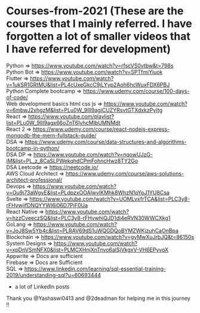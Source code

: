 # Courses-from-2021 (These are the courses that I mainly referred. I have forgotten a lot of smaller videos that I have referred for development)

Python => https://www.youtube.com/watch?v=rfscVS0vtbw&t=798s  
Python Bot => https://www.youtube.com/watch?v=SPTfmiYiuok  
Flutter => https://www.youtube.com/watch?v=1ukSR1GRtMU&list=PL4cUxeGkcC9jLYyp2Aoh6hcWuxFDX6PBJ  
Python Complete bootcamp => https://www.udemy.com/course/100-days-of-code/  
Web development basics html css js => https://www.youtube.com/watch?v=6mbwJ2xhgzM&list=PLu0W_9lII9agiCUZYRsvtGTXdxkzPyItg  
React => https://www.youtube.com/playlist?list=PLu0W_9lII9agx66oZnT6IyhcMIbUMNMdt  
React 2 => https://www.udemy.com/course/react-nodejs-express-mongodb-the-mern-fullstack-guide/  
DSA => https://www.udemy.com/course/data-structures-and-algorithms-bootcamp-in-python/  
DSA DP => https://www.youtube.com/watch?v=nqowUJzG-iM&list=PL_z_8CaSLPWekqhdCPmFohncHwz8TY2Go  
DSA Leetcode => https://neetcode.io/  
AWS Cloud Architect => https://www.udemy.com/course/aws-solutions-architect-professional/  
Devops => https://www.youtube.com/watch?v=Ou9j73aWgyE&list=PLdpzxOOAlwvIKMhk8WhzN1pYoJ1YU8Csa  
Svelte => https://www.youtube.com/watch?v=UOMLvxfrTCA&list=PLC3y8-rFHvwjifDNQYYWI6i06D7PjF0Ua  
React Native => https://www.youtube.com/watch?v=hzzCveeczSQ&list=PLC3y8-rFHvwhiQJD1di4eRVN30WWCXkg1  
GoLang => https://www.youtube.com/watch?v=JoJ8Sw5Yb4c&list=PLRAV69dS1uWQGDQoBYMZWKjzuhCaOnBpa  
Blockchain => https://www.youtube.com/watch?v=gyMwXuJrbJQ&t=86150s  
System Designs => https://www.youtube.com/watch?v=xpDnVSmNFX0&list=PLMCXHnjXnTnvo6alSjVkgxV-VH6EPyvoX  
Appwrite => Docs are sufficient  
Firebase => Docs are Sufficient  
SQL => https://www.linkedin.com/learning/sql-essential-training-2019/understanding-sql?u=60693444  
+ a lot of LinkedIn posts




Thank you @Yashaswi0413 and @2deadman for helping me in this journey !!

